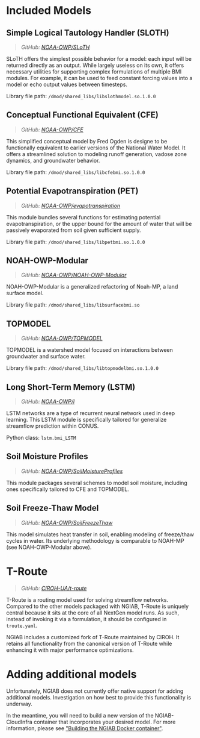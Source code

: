 # Included Models

<!-- TODO: Not currently happy with the depth of these explanations. I need to learn more, but resources are slim at times... -->
<!-- TODO: Provide extended explanations of realization configs -->

## Simple Logical Tautology Handler (SLOTH)

> *GitHub: [NOAA-OWP/SLoTH](https://github.com/NOAA-OWP/SLoTH)*

SLoTH offers the simplest possible behavior for a model: each input will be returned directly as an output.
While largely useless on its own, it offers necessary utilities for supporting complex formulations of multiple BMI modules.
For example, it can be used to feed constant forcing values into a model or echo output values between timesteps.

Library file path: `/dmod/shared_libs/libslothmodel.so.1.0.0`

## Conceptual Functional Equivalent (CFE)

> *GitHub: [NOAA-OWP/CFE](https://github.com/NOAA-OWP/CFE)*

This simplified conceptual model by Fred Ogden is designe to be functionally equivalent to earlier versions of the National Water Model.
It offers a streamlined solution to modeling runoff generation, vadose zone dynamics, and groundwater behavior.

Library file path: `/dmod/shared_libs/libcfebmi.so.1.0.0`

## Potential Evapotranspiration (PET)

> *GitHub: [NOAA-OWP/evapotranspiration](https://github.com/NOAA-OWP/evapotranspiration)*

This module bundles several functions for estimating potential evapotranspiration, or the upper bound for the amount of water
that will be passively evaporated from soil given sufficient supply.

Library file path: `/dmod/shared_libs/libpetbmi.so.1.0.0`

## NOAH-OWP-Modular

> *GitHub: [NOAA-OWP/NOAH-OWP-Modular](https://github.com/NOAA-OWP/NOAH-OWP-Modular)*

NOAH-OWP-Modular is a generalized refactoring of Noah-MP, a land surface model.

Library file path: `/dmod/shared_libs/libsurfacebmi.so`

## TOPMODEL

> *GitHub: [NOAA-OWP/TOPMODEL](https://github.com/NOAA-OWP/TOPMODEL)*

TOPMODEL is a watershed model focused on interactions between groundwater and surface water.

Library file path: `/dmod/shared_libs/libtopmodelbmi.so.1.0.0`

## Long Short-Term Memory (LSTM)

> *GitHub: [NOAA-OWP/l](https://github.com/NOAA-OWP/lstm)*

LSTM networks are a type of recurrent neural network used in deep learning.
This LSTM module is specifically tailored for generalize streamflow prediction within CONUS.

Python class: `lstm.bmi_LSTM` <!-- TODO: verify -->

## Soil Moisture Profiles

> *GitHub: [NOAA-OWP/SoilMoistureProfiles](https://github.com/NOAA-OWP/SoilMoistureProfiles)*

This module packages several schemes to model soil moisture, including ones specifically tailored to CFE and TOPMODEL.

<!-- TODO: Can't find the shared file within the NGIAB container. Is this actually included? -->

## Soil Freeze-Thaw Model

> *GitHub: [NOAA-OWP/SoilFreezeThaw](https://github.com/NOAA-OWP/SoilFreezeThaw)*

This model simulates heat transfer in soil, enabling modeling of freeze/thaw cycles in water.
Its underlying methodology is comparable to NOAH-MP (see NOAH-OWP-Modular above).

<!-- TODO: Can't find the shared file within the NGIAB container. Is this actually included? -->

# T-Route

> *GitHub: [CIROH-UA/t-route](https://github.com/CIROH-UA/t-route)*

T-Route is a routing model used for solving streamflow networks.
Compared to the other models packaged with NGIAB, T-Route is uniquely central because it sits at the core of all NextGen model runs.
As such, instead of invoking it via a formulation, it should be configured in `troute.yaml`.
<!-- TODO: This is inferred from context! More information needed. -->

NGIAB includes a customized fork of T-Route maintained by CIROH.
It retains all functionality from the canonical version of T-Route while enhancing it with major performance optimizations.

# Adding additional models

Unfortunately, NGIAB does not currently offer native support for adding additional models.
Investigation on how best to provide this functionality is underway.


In the meantime, you will need to build a new version of the NGIAB-CloudInfra container that incorporates your desired model.
For more information, please see ["Building the NGIAB Docker container"](./04_BUILDING.md).